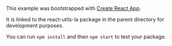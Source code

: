 This example was bootstrapped with [Create React App](https://github.com/facebook/create-react-app).

It is linked to the react-utils-la package in the parent directory for development purposes.

You can run `npm install` and then `npm start` to test your package.

